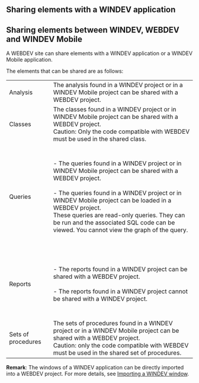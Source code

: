 


## Sharing elements with a WINDEV application
			



<a name="NOTE1"></a>
<a name="NOTE1_1"></a>


## Sharing elements between WINDEV, WEBDEV and WINDEV Mobile
<a name="sharing_elements_between_windev_webdev_and_windev_mobile_ELTTEXTE000094"></a>
A WEBDEV site can share elements with a WINDEV application or a WINDEV Mobile application.

The elements that can be shared are as follows:


|   |   |
| --- | --- |
| Analysis | The analysis found in a WINDEV project or in a WINDEV Mobile project can be shared with a WEBDEV project. |
| Classes | The classes found in a WINDEV project or in WINDEV Mobile project can be shared with a WEBDEV project. <br>Caution: Only the code compatible with WEBDEV must be used in the shared class. |
| Queries | <br><br>- The queries found in a WINDEV project or in WINDEV Mobile project can be shared with a WEBDEV project.<br><br>- The queries found in a WINDEV project or in WINDEV Mobile project can be loaded in a WEBDEV project. <br>	These queries are read-only queries. They can be run and the associated SQL code can be viewed. You cannot view the graph of the query.<br><br><br> |
| Reports | <br><br>- The reports found in a WINDEV project can be shared with a WEBDEV project.<br><br>- The reports found in a WINDEV project cannot be shared with a WINDEV project.<br><br><br> |
| Sets of procedures | The sets of procedures found in a WINDEV project or in a WINDEV Mobile project can be shared with a WEBDEV project. <br>Caution: only the code compatible with WEBDEV must be used in the shared set of procedures. |

**Remark**: The windows of a WINDEV application can be directly imported into a WEBDEV project. For more details, see [Importing a WINDEV window](../Editeurs/2030034.md).


